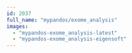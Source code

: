 ```yaml
---
id: 2037
full_name: "mypandos/exome_analysis"
images: 
  - "mypandos-exome_analysis-latest"
  - "mypandos-exome_analysis-eigensoft"
---
```

